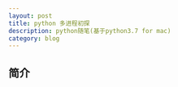```yaml
---
layout: post
title: python 多进程初探
description: python随笔(基于python3.7 for mac)
category: blog
---
```


## 简介






















































